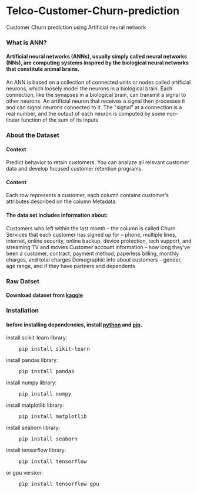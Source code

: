 # Telco-Customer-Churn-prediction
Customer Churn prediction using Artificial neural network


### What is ANN?
#### Artificial neural networks (ANNs), usually simply called neural networks (NNs), are computing systems inspired by the biological neural networks that constitute animal brains.

An ANN is based on a collection of connected units or nodes called artificial neurons, which loosely model the neurons in a biological brain. Each connection, like the synapses in a biological brain, can transmit a signal to other neurons. An artificial neuron that receives a signal then processes it and can signal neurons connected to it. The "signal" at a connection is a real number, and the output of each neuron is computed by some non-linear function of the sum of its inputs

### About the Dataset
#### Context
Predict behavior to retain customers. You can analyze all relevant customer data and develop focused customer retention programs.

#### Content
Each row represents a customer, each column contains customer’s attributes described on the column Metadata.

#### The data set includes information about:

Customers who left within the last month – the column is called Churn
Services that each customer has signed up for – phone, multiple lines, internet, online security, online backup, device protection, tech support, and streaming TV and movies
Customer account information – how long they’ve been a customer, contract, payment method, paperless billing, monthly charges, and total charges
Demographic info about customers – gender, age range, and if they have partners and dependents

### Raw Datset
#### Download dataset from [kaggle](https://www.kaggle.com/blastchar/telco-customer-churn)


### Installation
#### before installing dependencies, install [python](https://www.python.org/downloads/) and [pip](https://pip.pypa.io/en/stable/installing/).
install scikit-learn library:
<pre>    pip install sikit-learn </pre>
install pandas library:
<pre>    pip install pandas </pre>
install numpy library:
<pre>    pip install numpy </pre>
install matplotlib library:
<pre>    pip install matplotlib </pre>
install seaborn library:
<pre>    pip install seaborn </pre>
install tensorflow library:
<pre>    pip install tensorflow </pre>
or gpu version:
<pre>    pip install tensorflow_gpu </pre>
